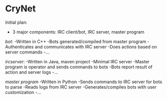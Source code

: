 # CryNet

Initial plan:

* 3 major components: IRC client/bot, IRC server, master program

*bot*:
-Written in C++
-Bots generated/compiled from master program 
-Authenticates and communicates with IRC server
-Does actions based on server commands
-...

*ircserver*:
-Written in Java, maven project
-Minimal IRC server
-Master program is operator and sends commands to bots
-Bots report result of action and server logs
-...

*master program*
-Written in Python 
-Sends commands to IRC server for bots to parse
-Reads logs from IRC server
-Generates/compiles bots with user customization
-...
